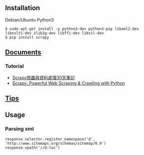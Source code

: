 ## Installation
Debian/Ubuntu Python3
```
$ sudo apt-get install -y python3-dev python3-pip libxml2-dev libxslt1-dev zlib1g-dev libffi-dev libssl-dev
$ pip install scrapy
```

## [Documents](https://docs.scrapy.org/en/latest/index.html)
### Tutorial
* [Scrapy爬蟲與資料處理30天筆記](https://ithelp.ithome.com.tw/users/20107514/ironman/1919)
* [Scrapy: Powerful Web Scraping & Crawling with Python](https://www.udemy.com/course/scrapy-tutorial-web-scraping-with-python/)

## [Tips](https://blog.scrapinghub.com/2016/08/25/how-to-crawl-the-web-politely-with-scrapy)

## Usage
### Parsing xml
```
response.selector.register_namespace('d', 'http://www.sitemaps.org/schemas/sitemap/0.9')
response.xpath('//d:loc')
```
